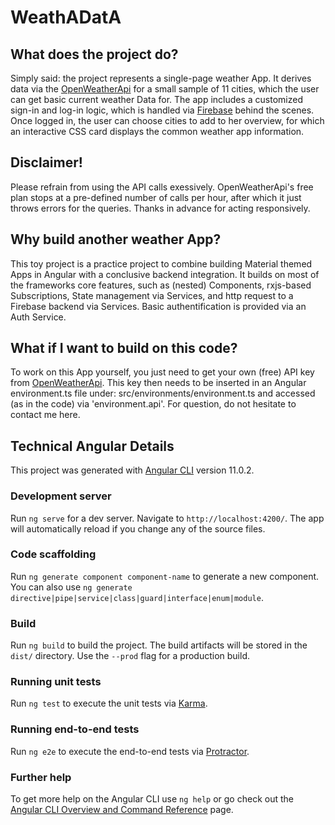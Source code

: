 # WeathADatA

## What does the project do?
Simply said: the project represents a single-page weather App. It derives data via the [OpenWeatherApi](https://openweathermap.org/api) for a small sample of 11 cities, which the user can get basic current weather Data for. The app includes a customized sign-in and log-in logic, which is handled via [Firebase](https://firebase.google.com/) behind the scenes. Once logged in, the user can choose cities to add to her overview, for which an interactive CSS card displays the common weather app information.

## Disclaimer!
Please refrain from using the API calls exessively. OpenWeatherApi's free plan stops at a pre-defined number of calls per hour, after which it just throws errors for the queries. Thanks in advance for acting responsively.

## Why build another weather App?
This toy project is a practice project to combine building Material themed Apps in Angular with a conclusive backend integration. It builds on most of the frameworks core features, such as (nested) Components, rxjs-based Subscriptions, State management via Services, and http request to a Firebase backend via Services. Basic authentification is provided via an Auth Service.

## What if I want to build on this code?
To work on this App yourself, you just need to get your own (free) API key from [OpenWeatherApi](https://home.openweathermap.org/users/sign_up). This key then needs to be inserted in an Angular environment.ts file under: src/environments/environment.ts and accessed (as in the code) via 'environment.api'. For question, do not hesitate to contact me here.

## Technical Angular Details
This project was generated with [Angular CLI](https://github.com/angular/angular-cli) version 11.0.2.

### Development server

Run `ng serve` for a dev server. Navigate to `http://localhost:4200/`. The app will automatically reload if you change any of the source files.

### Code scaffolding

Run `ng generate component component-name` to generate a new component. You can also use `ng generate directive|pipe|service|class|guard|interface|enum|module`.

### Build

Run `ng build` to build the project. The build artifacts will be stored in the `dist/` directory. Use the `--prod` flag for a production build.

### Running unit tests

Run `ng test` to execute the unit tests via [Karma](https://karma-runner.github.io).

### Running end-to-end tests

Run `ng e2e` to execute the end-to-end tests via [Protractor](http://www.protractortest.org/).

### Further help

To get more help on the Angular CLI use `ng help` or go check out the [Angular CLI Overview and Command Reference](https://angular.io/cli) page.
